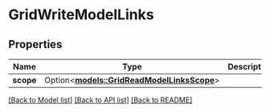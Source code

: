 # GridWriteModelLinks

## Properties

Name | Type | Description | Notes
------------ | ------------- | ------------- | -------------
**scope** | Option<[**models::GridReadModelLinksScope**](GridReadModel__links_scope.md)> |  | [optional]

[[Back to Model list]](../README.md#documentation-for-models) [[Back to API list]](../README.md#documentation-for-api-endpoints) [[Back to README]](../README.md)


